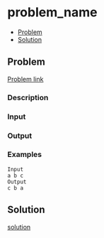 # problem_name
- [Problem](#problem)
- [Solution](#solution)

## Problem
[Problem link](problem_link)

### Description

### Input

### Output

### Examples
```
Input
a b c
Output
c b a
```

## Solution

[solution](./solution)